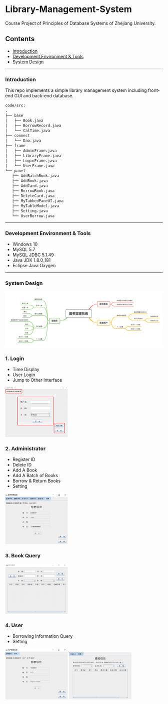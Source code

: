 # Library-Management-System
Course Project of Principles of Database Systems of Zhejiang University.

## **Contents**
- [Introduction](#introduction)
- [Development Environment & Tools](#development-environment--tools)
- [System Design](#system-design)

<hr>

### **Introduction**
 This repo implements a simple library management system including front-end GUI and back-end database.

 ```
 code/src:
 .
├── base
│   ├── Book.java
│   ├── BorrowRecord.java
│   └── CalTime.java
├── connect
│   └── Dao.java
├── frame
│   ├── AdminFrame.java
│   ├── LibraryFrame.java
│   ├── LoginFrame.java
│   └── UserFrame.java
└── panel
    ├── AddBatchBook.java
    ├── AddBook.java
    ├── AddCard.java
    ├── BorrowBook.java
    ├── DeleteCard.java
    ├── MyTabbedPaneUI.java
    ├── MyTableModel.java
    ├── Setting.java
    └── UserBorrow.java
```

<hr>

### **Development Environment & Tools**
- Windows 10
- MySQL 5.7
- MySQL JDBC 5.1.49
- Java JDK 1.8.0_181
- Eclipse Java Oxygen

<hr>

### **System Design**

<img src="./img/system design.jpg"/>

### **1. Login**
- Time Display
- User Login
- Jump to Other Interface

<img src="./img/login.jpg" width=200/>

### **2. Administrator**
- Register ID
- Delete ID
- Add A Book
- Add A Batch of Books
- Borrow & Return Books
- Setting

<img src="./img/administrator.jpg" width=200/>

### **3. Book Query**
<img src="./img/book query.jpg" width=200/>

### **4. User**
- Borrowing Information Query
- Setting

<img src="./img/user.jpg" width=200/>

<img src="./img/borrowing information.jpg" width=200/>